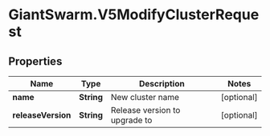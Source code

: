 # GiantSwarm.V5ModifyClusterRequest

## Properties

Name | Type | Description | Notes
------------ | ------------- | ------------- | -------------
**name** | **String** | New cluster name | [optional] 
**releaseVersion** | **String** | Release version to upgrade to | [optional] 


